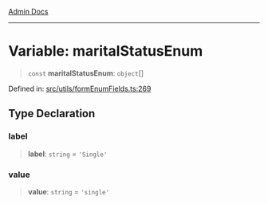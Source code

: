 [Admin Docs](/)

***

# Variable: maritalStatusEnum

> `const` **maritalStatusEnum**: `object`[]

Defined in: [src/utils/formEnumFields.ts:269](https://github.com/PalisadoesFoundation/talawa-admin/blob/main/src/utils/formEnumFields.ts#L269)

## Type Declaration

### label

> **label**: `string` = `'Single'`

### value

> **value**: `string` = `'single'`
